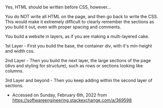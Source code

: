 


Yes, HTML should be written before CSS, however...

You do NOT write all HTML on the page, and then go back to write the CSS. This would make it extremely difficult to clearly remember the sections as you build it out, even with proper spacing and comments.

You build a website in layers, as if you are making a multi-layered cake.

1st Layer - First you build the base, the container div, with it's min-height and width css.

2nd Layer - Then you build the next layer, the large sections of the page (divs and styling for structure), such as rows or sections looking like columns.

3rd Layer and beyond - Then you keep adding within the second layer of sections.

 - Accessed on Sunday, February 6th, 2022 from https://softwareengineering.stackexchange.com/a/369598 
